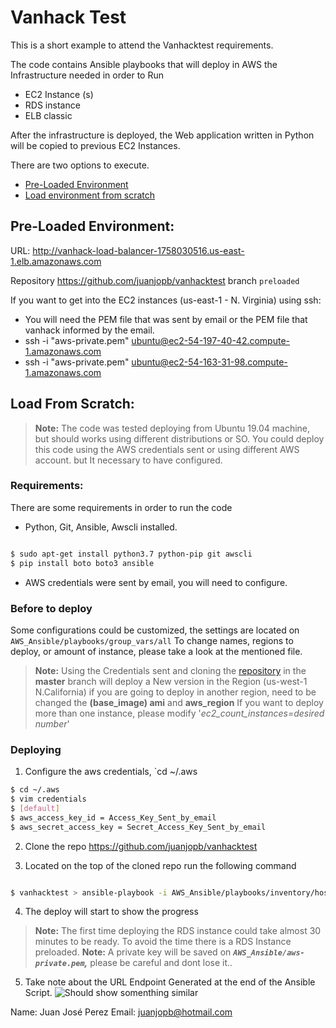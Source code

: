 # Vanhack Test


This is a short example to attend the Vanhacktest requirements.

The code contains Ansible playbooks that will deploy in AWS the Infrastructure needed in order to Run 
- EC2 Instance (s)
- RDS instance 
- ELB classic

After the infrastructure is deployed, the Web application written in Python will be copied to previous EC2 Instances.

  
There are two options to execute.
-  [Pre-Loaded Environment](#Pre-Loaded-Environment)
-  [Load environment from scratch](#Load-environment-from-scratch)

  

## Pre-Loaded Environment:

URL: http://vanhack-load-balancer-1758030516.us-east-1.elb.amazonaws.com

Repository https://github.com/juanjopb/vanhacktest branch `preloaded`

  

If you want to get into the EC2 instances (us-east-1 - N. Virginia) using ssh:

- You will need the PEM file that was sent by email or the PEM file that vanhack informed by the email.
- ssh -i "aws-private.pem" ubuntu@ec2-54-197-40-42.compute-1.amazonaws.com
- ssh -i "aws-private.pem" ubuntu@ec2-54-163-31-98.compute-1.amazonaws.com

  
  

## Load From Scratch: 

>  **Note:** The code was tested deploying from Ubuntu 19.04 machine, but should works using different distributions or SO.
>  You could deploy this code using the AWS credentials sent or using different AWS account. but It necessary to have configured.


### Requirements:
There are some requirements in order to run the code 
- Python, Git, Ansible, Awscli installed.
```sh

$ sudo apt-get install python3.7 python-pip git awscli
$ pip install boto boto3 ansible

```
- AWS credentials were sent by email, you will need to configure.

  

### Before to deploy

Some configurations could be customized, the settings are located on `AWS_Ansible/playbooks/group_vars/all`
To change names, regions to deploy, or amount of instance, please take a look at the mentioned file.
>  **Note:** Using the Credentials sent and cloning the [repository](https://github.com/juanjopb/vanhacktest) in the **master** branch will deploy a New version in the Region (us-west-1 N.California) if you are going to deploy in another region, need to be changed the **(base_image) ami** and **aws_region**
>  If you want to deploy more than one instance, please modify '*ec2_count_instances=desired number*'


### Deploying

1. Configure the aws credentials, `cd ~/.aws

```sh
$ cd ~/.aws
$ vim credentials
$ [default]
$ aws_access_key_id = Access_Key_Sent_by_email
$ aws_secret_access_key = Secret_Access_Key_Sent_by_email

```

2. Clone the repo https://github.com/juanjopb/vanhacktest

3. Located on the top of the cloned repo run the following command

```sh

$ vanhacktest > ansible-playbook -i AWS_Ansible/playbooks/inventory/hosts AWS_Ansible/playbooks/All-tasks.yml -e 'ansible_python_interpreter=/usr/bin/python3'

```
4. The deploy will start to show the progress 

>  **Note:** The first time deploying the RDS instance could take almost 30 minutes to be ready. To avoid the time there is a RDS Instance preloaded.
>  **Note:** A private key will be saved on ***`AWS_Ansible/aws-private.pem`,*** please be careful and dont lose it..

5. Take note about the URL Endpoint Generated at the end of the Ansible Script.
 ![Should show somenthing similar](https://vanhack-test.s3.amazonaws.com/Images/Ansible-Results.png)
 
  
Name: Juan José Perez
Email: juanjopb@hotmail.com

  
  
  
  